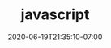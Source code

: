 ---
title: "javascript"
date: 2020-06-19T21:35:10-07:00
draft: false
layout: tests
js: ["https://unpkg.com/axios/dist/axios.min.js", "/js/script.js", ]
---